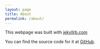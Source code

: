 ```yaml
---
layout: page
title: About
permalink: /about/
---
```


This webpage was built with [jekyllrb.com](https://jekyllrb.com/)

You can find the source code for it at [GitHub](https://github.com/clagms/clagms.github.io).
